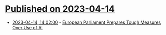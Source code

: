 # [Published on 2023-04-14](index.md)

* [2023-04-14, 14:02:00](https://slashdot.org/story/23/04/14/142246/european-parliament-prepares-tough-measures-over-use-of-ai?utm_source=rss1.0mainlinkanon&utm_medium=feed) - [European Parliament Prepares Tough Measures Over Use of AI](https://slashdot.org/story/23/04/14/142246/european-parliament-prepares-tough-measures-over-use-of-ai?utm_source=rss1.0mainlinkanon&utm_medium=feed)
